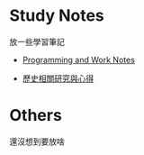 

# Study Notes

放一些學習筆記

- [Programming and Work Notes](./study_notes/index.md)

- [歷史相關研究與心得](./history/index.md)

# Others

還沒想到要放啥

